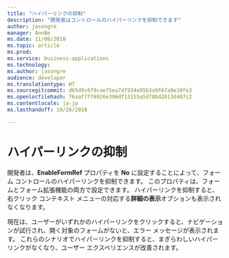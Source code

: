 ```yaml
---
title: "ハイパーリンクの抑制"
description: "開発者はコントロールのハイパーリンクを抑制できます"
author: jasongre
manager: AnnBe
ms.date: 11/08/2018
ms.topic: article
ms.prod: 
ms.service: business-applications
ms.technology: 
ms.author: jasongre
audience: developer
ms.translationtype: HT
ms.sourcegitcommit: d65d9c6f9cae75ea7d7934a95b3a9f67a9e10fe3
ms.openlocfilehash: 76aaf7ff6926e396df13155a5df8bd2013d407c2
ms.contentlocale: ja-jp
ms.lasthandoff: 10/26/2018

---
```


# <a name="suppressing-hyperlinks"></a>ハイパーリンクの抑制

開発者は、**EnableFormRef** プロパティを **No** に設定することによって、フォーム コントロールのハイパーリンクを抑制できます。 このプロパティは、フォームとフォーム拡張機能の両方で設定できます。 ハイパーリンクを抑制すると、右クリック コンテキスト メニューの対応する**詳細の表示**オプションも表示されなくなります。 
 
現在は、ユーザーがいずれかのハイパーリンクをクリックすると、ナビゲーションが試行され、開く対象のフォームがないと、エラー メッセージが表示されます。 これらのシナリオでハイパーリンクを抑制すると、まぎらわしいハイパーリンクがなくなり、ユーザー エクスペリエンスが改善されます。  

